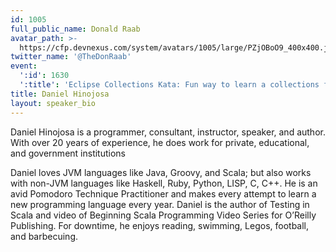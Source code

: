 ```yaml
---
id: 1005
full_public_name: Donald Raab
avatar_path: >-
  https://cfp.devnexus.com/system/avatars/1005/large/PZjOBoO9_400x400.jpeg?1510755909
twitter_name: '@TheDonRaab'
event:
  ':id': 1630
  ':title': 'Eclipse Collections Kata: Fun way to learn a collections framework'
title: Daniel Hinojosa
layout: speaker_bio
---
```



Daniel Hinojosa is a programmer, consultant, instructor, speaker, and author. With over 20 years of experience, he does work for private, educational, and government institutions

Daniel loves JVM languages like Java, Groovy, and Scala; but also works with non-JVM languages like Haskell, Ruby, Python, LISP, C, C++. He is an avid Pomodoro Technique Practitioner and makes every attempt to learn a new programming language every year. Daniel is the author of Testing in Scala and video of Beginning Scala Programming Video Series for O’Reilly Publishing. For downtime, he enjoys reading, swimming, Legos, football, and barbecuing.